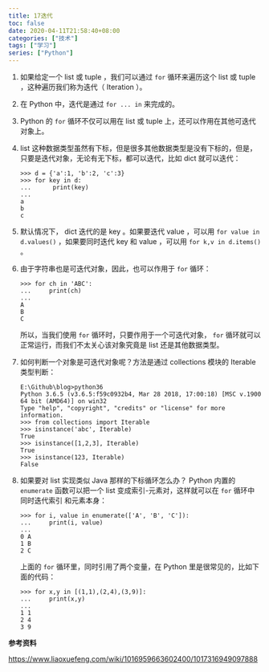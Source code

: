 ```yaml
---
title: 17迭代
toc: false
date: 2020-04-11T21:58:40+08:00
categories: ["技术"]
tags: ["学习"]
series: ["Python"]
---
```


1. 如果给定一个 list 或 tuple ，我们可以通过 `for` 循环来遍历这个 list 或 tuple ，这种遍历我们称为迭代（ Iteration ）。

2. 在 Python 中，迭代是通过 `for ... in` 来完成的。

3. Python 的 `for` 循环不仅可以用在 list 或 tuple 上，还可以作用在其他可迭代对象上。

4. list 这种数据类型虽然有下标，但是很多其他数据类型是没有下标的，但是，只要是迭代对象，无论有无下标，都可以迭代，比如 dict 就可以迭代：

   ```
   >>> d = {'a':1, 'b':2, 'c':3}
   >>> for key in d:
   ...		print(key)
   ...
   a
   b
   c
   ```

5. 默认情况下， dict 迭代的是 key 。如果要迭代 value ，可以用 `for value in d.values()` ，如果要同时迭代 key 和 value ，可以用 `for k,v in d.items()` 。

6. 由于字符串也是可迭代对象，因此，也可以作用于 `for` 循环：

   ```
   >>> for ch in 'ABC':
   ...     print(ch) 
   ... 
   A
   B
   C
   ```

   所以，当我们使用 `for` 循环时，只要作用于一个可迭代对象， `for` 循环就可以正常运行，而我们不太关心该对象究竟是 list 还是其他数据类型。

7. 如何判断一个对象是可迭代对象呢？方法是通过 collections 模块的 Iterable 类型判断：

   ```
   E:\Github\blog>python36
   Python 3.6.5 (v3.6.5:f59c0932b4, Mar 28 2018, 17:00:18) [MSC v.1900 64 bit (AMD64)] on win32
   Type "help", "copyright", "credits" or "license" for more information.
   >>> from collections import Iterable
   >>> isinstance('abc', Iterable) 
   True
   >>> isinstance([1,2,3], Iterable) 
   True
   >>> isinstance(123, Iterable)     
   False
   ```

8. 如果要对 list 实现类似 Java 那样的下标循环怎么办？ Python 内置的 `enumerate` 函数可以把一个 list 变成索引-元素对，这样就可以在 `for` 循环中同时迭代索引 和元素本身：

   ```
   >>> for i, value in enumerate(['A', 'B', 'C']):
   ...     print(i, value) 
   ... 
   0 A
   1 B
   2 C
   ```

   上面的 `for` 循环里，同时引用了两个变量，在 Python 里是很常见的，比如下面的代码：

   ```
   >>> for x,y in [(1,1),(2,4),(3,9)]: 
   ...     print(x,y) 
   ... 
   1 1
   2 4
   3 9
   ```



**参考资料**

https://www.liaoxuefeng.com/wiki/1016959663602400/1017316949097888